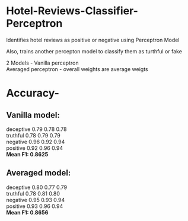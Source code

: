 # Hotel-Reviews-Classifier-Perceptron

Identifies hotel reviews as positive or negative using Perceptron Model

Also, trains another percepton model to classify them as turthful or fake

2 Models - 
Vanilla perceptron  
Averaged perceptron - overall weights are average weigts

# Accuracy- 

## Vanilla model:
deceptive 0.79 0.78 0.78  
truthful 0.78 0.79 0.79  
negative 0.96 0.92 0.94  
positive 0.92 0.96 0.94  
<b> Mean F1: 0.8625 </b>

## Averaged model:  
deceptive 0.80 0.77 0.79  
truthful 0.78 0.81 0.80  
negative 0.95 0.93 0.94  
positive 0.93 0.96 0.94  
<b> Mean F1: 0.8656 </b>

